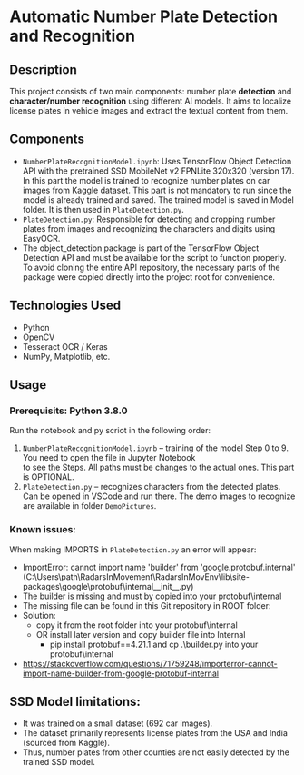 # Automatic Number Plate Detection and Recognition

## Description
This project consists of two main components: number plate **detection** and **character/number recognition** using different AI models. It aims to localize license plates in vehicle images and extract the textual content from them.

## Components
- `NumberPlateRecognitionModel.ipynb`: Uses TensorFlow Object Detection API with the pretrained SSD MobileNet v2 FPNLite 320x320 (version 17). In this part the model is trained to recognize number plates on car images from Kaggle dataset. This part is not mandatory to run since the model is already trained and saved. The trained model is saved in Model folder. It is then used in `PlateDetection.py`.
- `PlateDetection.py`: Responsible for detecting and cropping number plates from images and recognizing the characters and digits using EasyOCR.
- The object_detection package is part of the TensorFlow Object Detection API and must be available for the script to function properly. To avoid cloning the entire API repository, the necessary parts of the package were copied directly into the project root for convenience.

## Technologies Used
- Python
- OpenCV
- Tesseract OCR / Keras
- NumPy, Matplotlib, etc.

## Usage

### Prerequisits: Python 3.8.0

Run the notebook and py scriot in the following order:

1. `NumberPlateRecognitionModel.ipynb` – training of the model Step 0 to 9. You need to open the file in Jupyter Notebook   
    to see the Steps. All paths must be changes to the actual ones. This part is OPTIONAL.
2.  `PlateDetection.py` – recognizes characters from the detected plates. Can be opened in VSCode and run there. The demo 
    images to recognize are available in folder `DemoPictures`.
    
### Known issues: 
When making IMPORTS in `PlateDetection.py` an error will appear:
- ImportError: cannot import name 'builder' from 'google.protobuf.internal' (C:\Users\path\RadarsInMovement\RadarsInMovEnv\lib\site-packages\google\protobuf\internal__init__.py)
- The builder is missing and must by copied into your protobuf\internal
- The missing file can be found in this Git repository in ROOT folder:
- Solution:
   - copy it from the root folder into your protobuf\internal
   - OR install later version and copy builder file into Internal
      - pip install protobuf==4.21.1 and cp .\builder.py into your protobuf\internal
- https://stackoverflow.com/questions/71759248/importerror-cannot-import-name-builder-from-google-protobuf-internal


## SSD Model limitations:
- It was trained on a small dataset (692 car images).
- The dataset primarily represents license plates from the USA and India (sourced from Kaggle).
- Thus, number plates from other counties are not easily detected by the trained SSD model.
